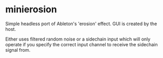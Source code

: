 # minierosion

Simple headless port of Ableton's 'erosion' effect. GUI is created by the host.

Either uses filtered random noise or a sidechain input which will only operate if you specify the correct input channel to receive the sidechain signal from.

